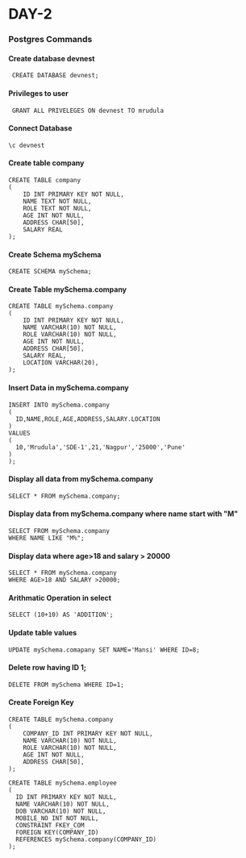# DAY-2
### Postgres Commands
#### Create database devnest
```
 CREATE DATABASE devnest;
 ```
#### Privileges to user
```
 GRANT ALL PRIVELEGES ON devnest TO mrudula
 ```
#### Connect Database
```
\c devnest
```
#### Create table company
```
CREATE TABLE company
(
    ID INT PRIMARY KEY NOT NULL,
    NAME TEXT NOT NULL,
    ROLE TEXT NOT NULL,
    AGE INT NOT NULL,
    ADDRESS CHAR[50],
    SALARY REAL
);
```
#### Create Schema mySchema
```
CREATE SCHEMA mySchema;
```
#### Create Table mySchema.company
```
CREATE TABLE mySchema.company
(
    ID INT PRIMARY KEY NOT NULL,
    NAME VARCHAR(10) NOT NULL,
    ROLE VARCHAR(10) NOT NULL,
    AGE INT NOT NULL,
    ADDRESS CHAR[50],
    SALARY REAL,
    LOCATION VARCHAR(20),
);
```
#### Insert Data in mySchema.company
```
INSERT INTO mySchema.company
(
  ID,NAME,ROLE,AGE,ADDRESS,SALARY.LOCATION
)
VALUES
(
  10,'Mrudula','SDE-1',21,'Nagpur','25000','Pune'
)
);
```
#### Display all data from mySchema.company
```
SELECT * FROM mySchema.company;
```
#### Display data from mySchema.company where name start with "M"
```
SELECT FROM mySchema.company
WHERE NAME LIKE "M%";
```
#### Display data where age>18 and salary > 20000
```
SELECT * FROM mySchema.company
WHERE AGE>18 AND SALARY >20000;
```
#### Arithmatic Operation in select
```
SELECT (10+10) AS 'ADDITION';
```
#### Update table values
```
UPDATE mySchema.comapany SET NAME='Mansi' WHERE ID=8;
```
#### Delete row having ID 1;
```
DELETE FROM mySchema WHERE ID=1;
```
#### Create Foreign Key
```
CREATE TABLE mySchema.company
(
    COMPANY_ID INT PRIMARY KEY NOT NULL,
    NAME VARCHAR(10) NOT NULL,
    ROLE VARCHAR(10) NOT NULL,
    AGE INT NOT NULL,
    ADDRESS CHAR[50],
);

CREATE TABLE mySchema.employee
(
  ID INT PRIMARY KEY NOT NULL,
  NAME VARCHAR(10) NOT NULL,
  DOB VARCHAR(10) NOT NULL,
  MOBILE_NO INT NOT NULL,
  CONSTRAINT FKEY_COM
  FOREIGN KEY(COMPANY_ID)
  REFERENCES mySchema.company(COMPANY_ID)
);
```


